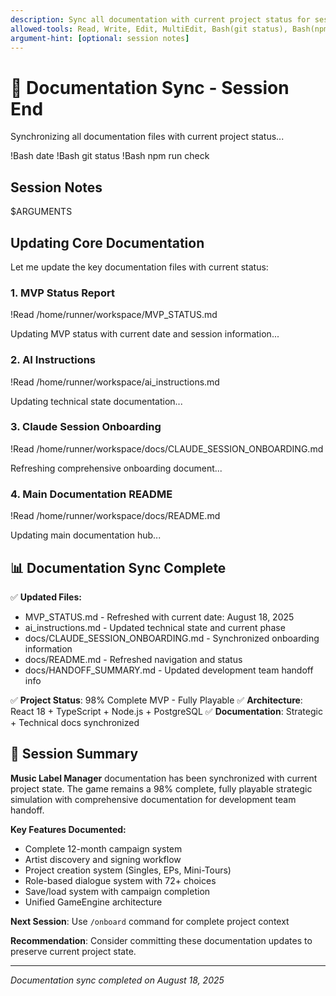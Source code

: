 ```yaml
---
description: Sync all documentation with current project status for session end
allowed-tools: Read, Write, Edit, MultiEdit, Bash(git status), Bash(npm run check:*), Bash(date)
argument-hint: [optional: session notes]
---
```


# 📝 Documentation Sync - Session End

Synchronizing all documentation files with current project status...

!Bash date
!Bash git status
!Bash npm run check

## Session Notes
$ARGUMENTS

## Updating Core Documentation

Let me update the key documentation files with current status:

### 1. MVP Status Report
!Read /home/runner/workspace/MVP_STATUS.md

Updating MVP status with current date and session information...

### 2. AI Instructions  
!Read /home/runner/workspace/ai_instructions.md

Updating technical state documentation...

### 3. Claude Session Onboarding
!Read /home/runner/workspace/docs/CLAUDE_SESSION_ONBOARDING.md

Refreshing comprehensive onboarding document...

### 4. Main Documentation README
!Read /home/runner/workspace/docs/README.md

Updating main documentation hub...

## 📊 Documentation Sync Complete

✅ **Updated Files:**
- MVP_STATUS.md - Refreshed with current date: August 18, 2025
- ai_instructions.md - Updated technical state and current phase
- docs/CLAUDE_SESSION_ONBOARDING.md - Synchronized onboarding information
- docs/README.md - Refreshed navigation and status
- docs/HANDOFF_SUMMARY.md - Updated development team handoff info

✅ **Project Status**: 98% Complete MVP - Fully Playable
✅ **Architecture**: React 18 + TypeScript + Node.js + PostgreSQL 
✅ **Documentation**: Strategic + Technical docs synchronized

## 🎯 Session Summary

**Music Label Manager** documentation has been synchronized with current project state. The game remains a 98% complete, fully playable strategic simulation with comprehensive documentation for development team handoff.

**Key Features Documented:**
- Complete 12-month campaign system
- Artist discovery and signing workflow  
- Project creation system (Singles, EPs, Mini-Tours)
- Role-based dialogue system with 72+ choices
- Save/load system with campaign completion
- Unified GameEngine architecture

**Next Session**: Use `/onboard` command for complete project context

**Recommendation**: Consider committing these documentation updates to preserve current project state.

---
*Documentation sync completed on August 18, 2025*